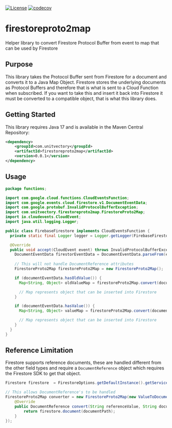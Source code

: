 [![License](https://img.shields.io/badge/License-Apache%202.0-blue.svg)](https://opensource.org/licenses/Apache-2.0) [![codecov](https://codecov.io/gh/UnitVectorY-Labs/firestoreproto2map/graph/badge.svg?token=1PXHW608HT)](https://codecov.io/gh/UnitVectorY-Labs/firestoreproto2map)

# firestoreproto2map

Helper library to convert Firestore Protocol Buffer from event to map that can be used by Firestore

## Purpose

This library takes the Protocol Buffer sent from Firestore for a document and converts it to a Java Map Object. Firestore stores the underlying documents as Protocol Buffers and therefore that is what is sent to a Cloud Function when subscribed. If you want to take this and insert it back into Firestore it must be converted to a compatible object, that is what this library does.

## Getting Started

This library requires Java 17 and is available in the Maven Central Repository:

```xml
<dependency>
    <groupId>com.unitvectory</groupId>
    <artifactId>firestoreproto2map</artifactId>
    <version>0.0.1</version>
</dependency>
```

## Usage

```java
package functions;

import com.google.cloud.functions.CloudEventsFunction;
import com.google.events.cloud.firestore.v1.DocumentEventData;
import com.google.protobuf.InvalidProtocolBufferException;
import com.unitvectory.firestoreproto2map.FirestoreProto2Map;
import io.cloudevents.CloudEvent;
import java.util.logging.Logger;

public class FirebaseFirestore implements CloudEventsFunction {
  private static final Logger logger = Logger.getLogger(FirebaseFirestore.class.getName());

  @Override
  public void accept(CloudEvent event) throws InvalidProtocolBufferException {
    DocumentEventData firestorEventData = DocumentEventData.parseFrom(event.getData().toBytes());
    
    // This will not handle DocumentReference attributes
    FirestoreProto2Map firestoreProto2Map = new FirestoreProto2Map();

    if (documentEventData.hasOldValue()) {
      Map<String, Object> oldValueMap = firestoreProto2Map.convert(documentEventData.getOldValue());

      // Map represents object that can be inserted into Firestore
    }

    if (documentEventData.hasValue()) {
      Map<String, Object> valueMap = firestoreProto2Map.convert(documentEventData.getValue());

      // Map represents object that can be inserted into Firestore
    }
  }
}
```

## Reference Limitation

Firestore supports reference documents, these are handled different from the other field types and require a `DocumentReference` object which requires the Firestore SDK to get that object.

```java
Firestore firestore  = FirestoreOptions.getDefaultInstance().getService();

// This allows DocumentReference's to be handled
FirestoreProto2Map converter = new FirestoreProto2Map(new ValueToDocumentReferenceMapper() {
    @Override
    public DocumentReference convert(String referenceValue, String documentPath) {
        return firestore.document(documentPath);
    }
});
```
